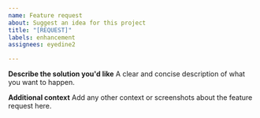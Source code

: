 ```yaml
---
name: Feature request
about: Suggest an idea for this project
title: "[REQUEST]"
labels: enhancement
assignees: eyedine2

---
```


**Describe the solution you'd like**
A clear and concise description of what you want to happen.

**Additional context**
Add any other context or screenshots about the feature request here.
